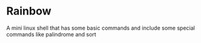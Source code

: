 # Rainbow
A mini linux shell that has some basic commands and include some special commands like palindrome and sort
